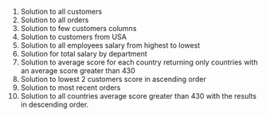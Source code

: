 1. Solution to all customers
2. Solution to all orders
3. Solution to few customers columns
4. Solution to customers from USA
5. Solution to all employees salary from highest to lowest
6. Solution for total salary by department
7. Solution to average score for each country returning only countries with an average score greater than 430
8. Solution to lowest 2 customers score in ascending order
9. Solution to most recent orders
10. Solution to all countries average score greater than 430 with the results in descending order.
   










